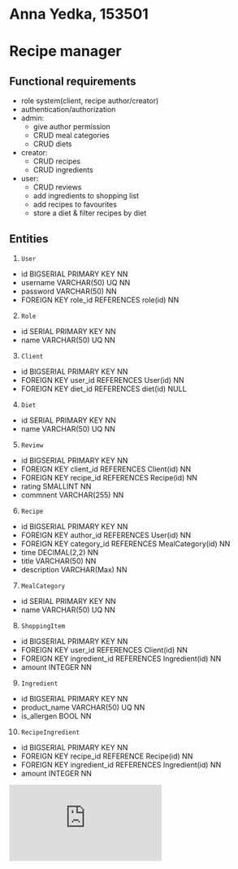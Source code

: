 # Anna Yedka, 153501
# Recipe manager

## Functional requirements
- role system(client, recipe author/creator)
- authentication/authorization
- admin:
  - give author permission
  - CRUD meal categories
  - CRUD diets
- creator:
  - CRUD recipes
  - CRUD ingredients
- user:
  - CRUD reviews
  - add ingredients to shopping list
  - add recipes to favourites
  - store a diet & filter recipes by diet


## Entities
1. `User`
  - id BIGSERIAL PRIMARY KEY NN
  - username VARCHAR(50) UQ NN
  - password VARCHAR(50) NN
  - FOREIGN KEY role_id REFERENCES role(id) NN

2. `Role`
  - id SERIAL PRIMARY KEY NN
  - name VARCHAR(50) UQ NN

3. `Client`
  - id BIGSERIAL PRIMARY KEY NN
  - FOREIGN KEY user_id REFERENCES User(id) NN
  - FOREIGN KEY diet_id REFERENCES diet(id) NULL

4. `Diet`
  - id SERIAL PRIMARY KEY NN
  - name VARCHAR(50) UQ NN

5. `Review`
  - id BIGSERIAL PRIMARY KEY NN
  - FOREIGN KEY client_id REFERENCES Client(id) NN
  - FOREIGN KEY recipe_id REFERENCES Recipe(id) NN
  - rating SMALLINT NN
  - commnent VARCHAR(255) NN

6. `Recipe`
  - id BIGSERIAL PRIMARY KEY NN
  - FOREIGN KEY author_id REFERENCES User(id) NN
  - FOREIGN KEY category_id REFERENCES MealCategory(id) NN
  - time DECIMAL(2,2) NN
  - title VARCHAR(50) NN
  - description VARCHAR(Max) NN

7. `MealCategory`
  - id SERIAL PRIMARY KEY NN
  - name VARCHAR(50) UQ NN

8. `ShoppingItem`
  - id BIGSERIAL PRIMARY KEY NN
  - FOREIGN KEY user_id REFERENCES Client(id) NN
  - FOREIGN KEY ingredient_id REFERENCES Ingredient(id) NN
  - amount INTEGER NN


9. `Ingredient`
  - id BIGSERIAL PRIMARY KEY NN
  - product_name VARCHAR(50) UQ NN
  - is_allergen BOOL NN

10. `RecipeIngredient`
  - id BIGSERIAL PRIMARY KEY NN
  - FOREIGN KEY recipe_id REFERENCE Recipe(id) NN
  - FOREIGN KEY ingredient_id REFERENCES Ingredient(id) NN
  - amount INTEGER NN

![db.pdf](https://github.com/AnnaYedka/db/files/12793723/db.pdf)
